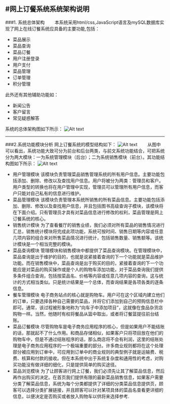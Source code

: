 #网上订餐系统系统架构说明
 -------------
###1. 系统总体架构
　　本系统采用html/css,JavaScript语言及mySQL数据库实现了网上在线订餐系统应具备的主要功能,包括：
* 菜品展示
* 菜品查询
* 菜品订餐
* 用户注册登录
* 用户支付
* 菜品管理
* 订单管理 
* 积分管理

此外还有其他辅助功能如：
* 新闻公告
* 客户留言
* 常见疑惑解答

系统的总体架构图如下所示：
![Alt text](Task404/1.jpg)


-----------
###2.系统功能模块分析
网上订餐系统的模型结构如下：
![Alt text](Task404/2.jpg)
　　从图中可以看出，系统功能大致可分为前台和后台两类，与前文系统功能结合，可把系统分为两大模块：一为系统管理模块（后台）；二为系统销售模块（前台）。其功能结构图如下所示：
![Alt text](Task404/3.jpg)

* 用户管理模块 
该模块负责管理菜品销售管理系统的所有用户信息。主要功能包括添加、删除、修改以及查找用户信息。用户将被分为两类：管理员和客户。用户类型的转换也将在用户管理中实现，管理员可以管理所有用户信息，而客户只能对自己私有的信息进行维护。
* 菜品管理模块 
该模块负责管理本系统所销售的所有菜品信息。主要功能包括添加、删除、修改以及查找用户信息，并且包括图书高级查询子模块，该模块将在下面介绍。只有管理员才具有对菜品信息进行修改的权利，菜品管理是网上订餐系统的核心。 
* 销售统计模块 
为了查看餐厅的销售业绩，我们必须对所有菜品的销售情况进行汇总，销售统计模块将完成此项功能，系统可按时间、销售日期等内容或任意几项内容的组合来对所售菜品情况进行统计，包括销售数量、销售额等。该统计模块是一个相当完整的模块。
* 菜品查询模块 
管理模块和销售模块中都提供了菜品查询模块。在管理模块中，菜品查询是出于维护的目的，也就是说紧接着查询的下一个功能就是菜品维护功能。而在销售模块中，菜品查询是出于购买的目的，紧接着查询的下一个功能应是对菜品的购买操作或是个人的购物车添加功能，对于菜品查询我们提供多条件组合查询，包括按菜品名、价格等内容或任意几项内容的查询，这与统计的方式相当类似。只是统计结果是一个总体，而查询结果是各项各类的逐条信息。 
* 餐车管理模块 
电子商务站点的核心就是购物车。用户可在这个区域内建立他们的订单，只要选择各种自己需要的菜品，并将它们添加到自己的预购信息栏中即可。通常，该过程被形象地称为“向车子中添加项目”，这就像在食品杂货店购物一样。当然，他随时有权将餐品从篮中取出，或者将订餐篮提往前台结账。
* 菜品订餐模块 
尽管购物车是电子商务应用程序的核心，但是如果用户不能结账的话，那就起不了什么作用。和商品存储相似，如果客户只将项目放在他们的购物车中，但是不通过结账程序的话，那么商店将不会有利润，这里的结账处理是电子商务应用程序的一个极端重要的部分。许多商业规则都将在这个处理部分被应用到订单中，可应用到订单中的商业规则的典型例子就是运输费、税费、核算和付款的接收。但在本系统中出于系统复杂度和通用性的考虑，对购买功能没有做详细的细化，只是提供简单的购买途径。
*  菜品浏览模块 
为了让顾客进行网上订餐，我们必须先让其了解菜品信息，然后再作出购买的决定。在首页我们提供有限的最新菜品销售信息，如果客户需要分类了解菜品信息，系统为每个分类都提供了详细的分类菜品信息提供页，顾客可以选择分类扩展链接，并且顾客可以针对某项具体的菜品名查看更详细的信息，以便决定是否购买或者放入购物车以供将来选择参考.
